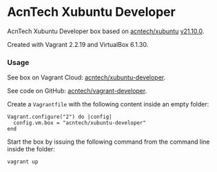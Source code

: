 # AcnTech Xubuntu Developer
AcnTech Xubuntu Developer box based on [acntech/xubuntu](https://app.vagrantup.com/acntech/boxes/xubuntu) [v21.10.0](https://app.vagrantup.com/acntech/boxes/xubuntu/versions/21.10.0).

Created with Vagrant 2.2.19 and VirtualBox 6.1.30.

### Usage
See box on Vagrant Cloud: [acntech/xubuntu-developer](https://app.vagrantup.com/acntech/boxes/xubuntu-developer).

See code on GitHub: [acntech/vagrant-developer](https://github.com/acntech/vagrant-developer).

Create a ```Vagrantfile``` with the following content inside an empty folder:
```
Vagrant.configure("2") do |config|
  config.vm.box = "acntech/xubuntu-developer"
end
```

Start the box by issuing the following command from the command line inside the folder:
```
vagrant up
```
